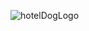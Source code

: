 ![hotelDogLogo](https://github.com/hhshhhskk/HotelDog/assets/67895755/4cadccf1-0d2a-4826-a42d-c6a018c12620)

